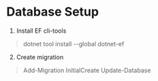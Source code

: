# Database Setup
1. Install EF cli-tools
> dotnet tool install --global dotnet-ef
2. Create migration
> Add-Migration InitialCreate
> Update-Database